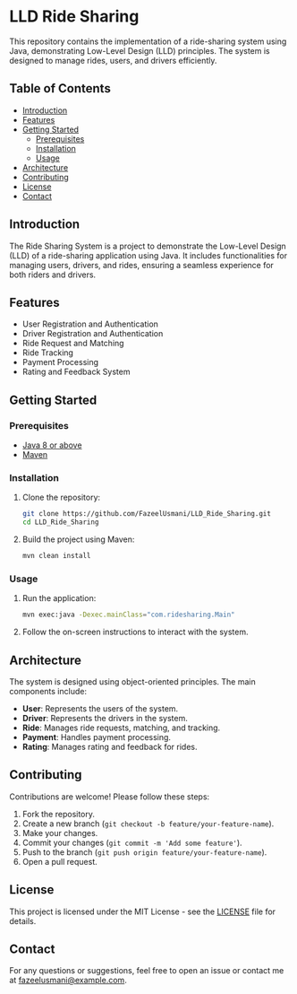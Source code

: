 # LLD Ride Sharing

This repository contains the implementation of a ride-sharing system using Java, demonstrating Low-Level Design (LLD) principles. The system is designed to manage rides, users, and drivers efficiently.

## Table of Contents

- [Introduction](#introduction)
- [Features](#features)
- [Getting Started](#getting-started)
  - [Prerequisites](#prerequisites)
  - [Installation](#installation)
  - [Usage](#usage)
- [Architecture](#architecture)
- [Contributing](#contributing)
- [License](#license)
- [Contact](#contact)

## Introduction

The Ride Sharing System is a project to demonstrate the Low-Level Design (LLD) of a ride-sharing application using Java. It includes functionalities for managing users, drivers, and rides, ensuring a seamless experience for both riders and drivers.

## Features

- User Registration and Authentication
- Driver Registration and Authentication
- Ride Request and Matching
- Ride Tracking
- Payment Processing
- Rating and Feedback System

## Getting Started

### Prerequisites

- [Java 8 or above](https://www.oracle.com/java/technologies/javase-downloads.html)
- [Maven](https://maven.apache.org/install.html)

### Installation

1. Clone the repository:

    ```bash
    git clone https://github.com/FazeelUsmani/LLD_Ride_Sharing.git
    cd LLD_Ride_Sharing
    ```

2. Build the project using Maven:

    ```bash
    mvn clean install
    ```

### Usage

1. Run the application:

    ```bash
    mvn exec:java -Dexec.mainClass="com.ridesharing.Main"
    ```

2. Follow the on-screen instructions to interact with the system.

## Architecture

The system is designed using object-oriented principles. The main components include:

- **User**: Represents the users of the system.
- **Driver**: Represents the drivers in the system.
- **Ride**: Manages ride requests, matching, and tracking.
- **Payment**: Handles payment processing.
- **Rating**: Manages rating and feedback for rides.

## Contributing

Contributions are welcome! Please follow these steps:

1. Fork the repository.
2. Create a new branch (`git checkout -b feature/your-feature-name`).
3. Make your changes.
4. Commit your changes (`git commit -m 'Add some feature'`).
5. Push to the branch (`git push origin feature/your-feature-name`).
6. Open a pull request.

## License

This project is licensed under the MIT License - see the [LICENSE](LICENSE) file for details.

## Contact

For any questions or suggestions, feel free to open an issue or contact me at [fazeelusmani@example.com](mailto:fazeelusmani@example.com).

